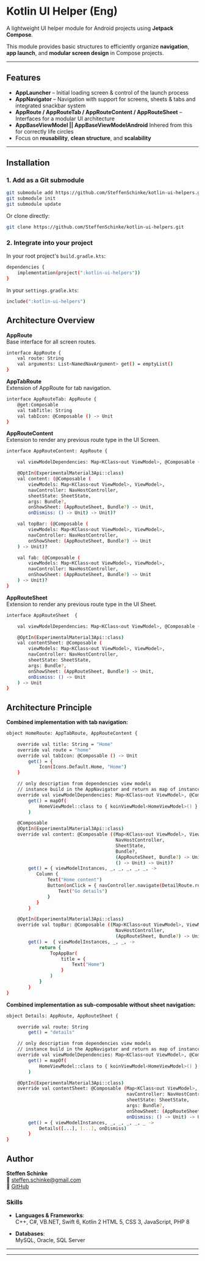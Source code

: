 
# Kotlin UI Helper (Eng)

A lightweight UI helper module for Android projects using **Jetpack Compose**.

This module provides basic structures to efficiently organize **navigation**, **app launch**, and **modular screen design** in Compose projects.

---

## Features

- **AppLauncher** – Initial loading screen & control of the launch process  
- **AppNavigator** – Navigation with support for screens, sheets & tabs and integrated snackbar system
- **AppRoute / AppRouteTab / AppRouteContent / AppRouteSheet** – Interfaces for a modular UI architecture  
- **AppBaseViewModel || AppBaseViewModelAndroid** Inhered from this for correctly life circles
- Focus on **reusability**, **clean structure**, and **scalability**

---

## Installation

### 1. Add as a Git submodule

```bash
git submodule add https://github.com/SteffenSchinke/kotlin-ui-helpers.git
git submodule init
git submodule update
```

Or clone directly:
```bash
git clone https://github.com/SteffenSchinke/kotlin-ui-helpers.git
```

### 2. Integrate into your project

In your root project's `build.gradle.kts`:
```bash
dependencies {
    implementation(project(":kotlin-ui-helpers"))
}
```

In your `settings.gradle.kts`:
```bash
include(":kotlin-ui-helpers")
```

## Architecture Overview

**AppRoute**  
Base interface for all screen routes.
```bash
interface AppRoute {
    val route: String
    val arguments: List<NamedNavArgument> get() = emptyList()
}
```

**AppTabRoute**  
Extension of AppRoute for tab navigation.
```bash
interface AppRouteTab: AppRoute {
    @get:Composable
    val tabTitle: String
    val tabIcon: @Composable () -> Unit
}
```

**AppRouteContent**  
Extension to render any previous route type in the UI Screen.
```bash
interface AppRouteContent: AppRoute {

    val viewModelDependencies: Map<KClass<out ViewModel>, @Composable () -> ViewModel>

    @OptIn(ExperimentalMaterial3Api::class)
    val content: (@Composable (
        viewModels: Map<KClass<out ViewModel>, ViewModel>,
        navController: NavHostController,
        sheetState: SheetState,
        args: Bundle?,
        onShowSheet: (AppRouteSheet, Bundle?) -> Unit,
        onDismiss: () -> Unit) -> Unit)?

    val topBar: (@Composable (
        viewModels: Map<KClass<out ViewModel>, ViewModel>,
        navController: NavHostController,
        onShowSheet: (AppRouteSheet, Bundle?) -> Unit
    ) -> Unit)?

    val fab: (@Composable (
        viewModels: Map<KClass<out ViewModel>, ViewModel>,
        navController: NavHostController,
        onShowSheet: (AppRouteSheet, Bundle?) -> Unit
    ) -> Unit)?
}
```

**AppRouteSheet**  
Extension to render any previous route type in the UI Sheet.
```bash
interface AppRouteSheet  {

    val viewModelDependencies: Map<KClass<out ViewModel>, @Composable () -> ViewModel>

    @OptIn(ExperimentalMaterial3Api::class)
    val contentSheet: @Composable (
        viewModels: Map<KClass<out ViewModel>, ViewModel>,
        navController: NavHostController,
        sheetState: SheetState,
        args: Bundle?,
        onShowSheet: (AppRouteSheet, Bundle?) -> Unit,
        onDismiss: () -> Unit
    ) -> Unit
}

```

## Architecture Principle

**Combined implementation with tab navigation:**
```bash
object HomeRoute: AppTabRoute, AppRouteContent {

    override val title: String = "Home"
    override val route = "home"
    override val tabIcon: @Composable () -> Unit
        get() = {
            Icon(Icons.Default.Home, "Home")
    }

    // only description from dependencies view models
    // instance build in the AppNavigator and return as map of instances with correctly life circle
    override val viewModelDependencies: Map<KClass<out ViewModel>, @Composable (() -> ViewModel)>
        get() = mapOf(
            HomeViewModel::class to { koinViewModel<HomeViewModel>() } || HomeViewModel::class to { viewModel<HomeViewModel>() }
        )

    @Composable
    @OptIn(ExperimentalMaterial3Api::class)
    override val content: @Composable ((Map<KClass<out ViewModel>, ViewModel>,
                                        NavHostController,
                                        SheetState,
                                        Bundle?,
                                        (AppRouteSheet, Bundle?) -> Unit,
                                        () -> Unit) -> Unit)?
        get() = { viewModelInstances, _, _, _, _, _, ->
           Column {
               Text("Home content")
               Button(onClick = { navController.navigate(DetailRoute.route) }) {
                   Text("Go details")
               }
           }
        }

    @OptIn(ExperimentalMaterial3Api::class)
    override val topBar: @Composable ((Map<KClass<out ViewModel>, ViewModel>,
                                        NavHostController,
                                        (AppRouteSheet, Bundle?) -> Unit) -> Unit)?
        get() =  { viewModelInstances, _, _, ->
            return {
                TopAppBar(
                    title = {
                        Text("Home")
                    }
                )
            }
        }
}
```

**Combined implementation as sub-composable without sheet navigation:**
```bash
object Details: AppRoute, AppRouteSheet {

    override val route: String
        get() = "details"

    // only description from dependencies view models
    // instance build in the AppNavigator and return as map of instances with correctly life circle
    override val viewModelDependencies: Map<KClass<out ViewModel>, @Composable (() -> ViewModel)>
        get() = mapOf(
            HomeViewModel::class to { koinViewModel<HomeViewModel>() } || HomeViewModel::class to { viewModel<HomeViewModel>() }
        )

    @OptIn(ExperimentalMaterial3Api::class)
    override val contentSheet: @Composable (Map<KClass<out ViewModel>, ViewModel>
                                            navController: NavHostController,
                                            sheetState: SheetState,
                                            args: Bundle?,
                                            onShowSheet: (AppRouteSheet, Bundle?) -> Unit,
                                            onDismiss: () -> Unit) -> Unit
        get() = { viewModelInstances, _, _, _, _, _ ->
            Details([...], [...], onDismiss)
        }
}
```

## Author

**Steffen Schinke**  
📧 steffen.schinke@gmail.com  
🔗 [GitHub](https://github.com/SteffenSchinke)

### Skills

- **Languages & Frameworks**:  
  C++, C#, VB.NET, Swift 6, Kotlin 2 
  HTML 5, CSS 3, JavaScript, PHP 8

- **Databases**:  
  MySQL, Oracle, SQL Server


---
---
